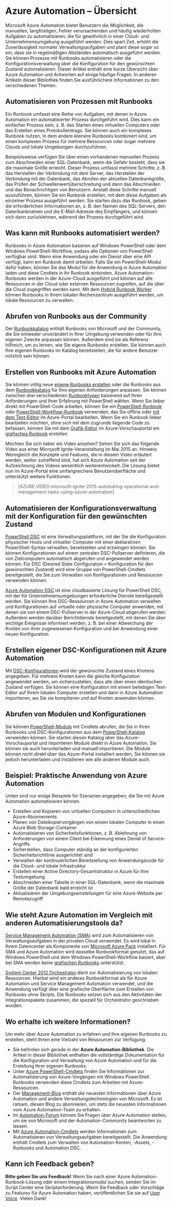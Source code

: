 <properties
	pageTitle="Was ist Azure Automation? | Microsoft Azure"
	description="Sie erfahren, welchen Nutzen Azure Automation hat, und erhalten Antworten auf häufig gestellte Fragen, damit Sie mit dem Erstellen und Verwenden von Runbooks und Azure Automation DSC beginnen können."
	services="automation"
	documentationCenter=""
	authors="SnehaGunda"
	manager="stevenka"
	editor=""/>

<tags
	ms.service="automation"
	ms.workload="tbd"
	ms.tgt_pltfrm="na"
	ms.devlang="na"
	ms.topic="article" 
	ms.date="11/05/2015"
	ms.author="bwren;sngun"/>

# Azure Automation – Übersicht


Microsoft Azure Automation bietet Benutzern die Möglichkeit, die manuellen, langfristigen, Fehler verursachenden und häufig wiederholten Aufgaben zu automatisieren, die für gewöhnlich in einer Cloud- und Unternehmensumgebung ausgeführt werden. Dies spart Zeit, erhöht die Zuverlässigkeit normaler Verwaltungsaufgaben und plant diese sogar so ein, dass sie in regelmäßigen Abständen automatisch ausgeführt werden. Sie können Prozesse mit Runbooks automatisieren oder die Konfigurationsverwaltung über die Konfiguration für den gewünschten Zustand automatisieren. Dieser Artikel enthält eine kurze Übersicht über Azure Automation und Antworten auf einige häufige Fragen. In anderen Artikeln dieser Bibliothek finden Sie ausführlichere Informationen zu den verschiedenen Themen.


## Automatisieren von Prozessen mit Runbooks

Ein Runbook umfasst eine Reihe von Aufgaben, mit denen in Azure Automation ein automatisierter Prozess durchgeführt wird. Dies kann ein einfacher Prozess sein, z. B. das Starten eines virtuellen Computers oder das Erstellen eines Protokolleintrags. Sie können auch ein komplexes Runbook nutzen, in dem andere kleinere Runbooks kombiniert sind, um einen komplexen Prozess für mehrere Ressourcen oder sogar mehrere Clouds und lokale Umgebungen durchzuführen.

Beispielsweise verfügen Sie über einen vorhandenen manuellen Prozess zum Abschneiden einer SQL-Datenbank, wenn die Gefahr besteht, dass sie die maximale Größe erreicht. Dieser Prozess umfasst mehrere Schritte, z. B. das Herstellen der Verbindung mit dem Server, das Herstellen der Verbindung mit der Datenbank, das Abrufen der aktuellen Datenbankgröße, das Prüfen der Schwellenwertüberschreitung und dann das Abschneiden und das Benachrichtigen von Benutzern. Anstatt diese Schritte manuell auszuführen, können Sie ein Runbook erstellen, mit dem diese Aufgaben als einzelner Prozess ausgeführt werden. Sie starten dazu das Runbook, geben die erforderlichen Informationen an, z. B. den Namen des SQL-Servers, den Datenbanknamen und die E-Mail-Adresse des Empfängers, und können sich dann zurücklehnen, während der Prozess durchgeführt wird.


## Was kann mit Runbooks automatisiert werden?

Runbooks in Azure Automation basieren auf Windows PowerShell oder dem Windows PowerShell-Workflow, sodass alle Optionen von PowerShell verfügbar sind. Wenn eine Anwendung oder ein Dienst über eine API verfügt, kann ein Runbook damit arbeiten. Falls Sie ein PowerShell-Modul dafür haben, können Sie das Modul für die Anwendung in Azure Automation laden und diese Cmdlets in Ihr Runbook einbinden. Azure Automation-Runbooks werden in der Azure-Cloud ausgeführt und können auf alle Ressourcen in der Cloud oder externen Ressourcen zugreifen, auf die über die Cloud zugegriffen werden kann. Mit dem [Hybrid Runbook Worker](automation-hybrid-runbook-worker.md) können Runbooks in Ihrem lokalen Rechenzentrum ausgeführt werden, um lokale Ressourcen zu verwalten.


## Abrufen von Runbooks aus der Community

Der [Runbookkatalog](automation-runbook-gallery.md#runbooks-in-runbook-gallery) enthält Runbooks von Microsoft und der Community, die Sie entweder unverändert in Ihrer Umgebung verwenden oder für Ihre eigenen Zwecke anpassen können. Außerdem sind sie als Referenz hilfreich, um zu lernen, wie Sie eigene Runbooks erstellen. Sie können auch Ihre eigenen Runbooks im Katalog bereitstellen, die für andere Benutzer nützlich sein können.


## Erstellen von Runbooks mit Azure Automation 

Sie können völlig neue [eigene Runbooks erstellen](automation-creating-importing-runbook.md) oder die Runbooks aus dem [Runbookkatalog](http://msdn.microsoft.com/library/azure/dn781422.aspx) für Ihre eigenen Anforderungen anpassen. Sie können zwischen drei verschiedenen [Runbooktypen](automation-runbook-types.md) basierend auf Ihren Anforderungen und Ihrer Erfahrung mit PowerShell wählen. Wenn Sie lieber direkt mit PowerShell-Code arbeiten, können Sie ein [PowerShell-Runbook](automation-runbook-types.md#powershell-runbooks) oder [PowerShell-Workflow-Runbook](automation-runbook-types.md#powershell-workflow-runbooks) verwenden, das Sie offline oder [mit dem Text-Editor](http://msdn.microsoft.com/library/azure/dn879137.aspx) im Azure-Portal bearbeiten. Wenn Sie ein Runbook lieber bearbeiten möchten, ohne sich mit dem zugrunde liegende Code zu befassen, können Sie mit dem [Grafik-Editor](automation-graphical-authoring-intro.md) im Azure-Vorschauportal ein [grafisches Runbook](automation-runbook-types.md#graphical-runbooks) erstellen.

Möchten Sie sich lieber ein Video ansehen? Sehen Sie sich das folgende Video aus einer Microsoft Ignite-Veranstaltung im Mai 2015 an. Hinweis: Wenngleich die Konzepte und Features, die in diesem Video erläutert werden, weiter zutreffend sind, hat sich Azure Automation seit der Aufzeichnung des Videos wesentlich weiterentwickelt. Die Lösung bietet nun im Azure-Portal eine umfangreichere Benutzeroberfläche und unterstützt weitere Funktionen.

> [AZURE.VIDEO microsoft-ignite-2015-automating-operational-and-management-tasks-using-azure-automation]


## Automatisieren der Konfigurationsverwaltung mit der Konfiguration für den gewünschten Zustand 

[PowerShell DSC](https://technet.microsoft.com/library/dn249912.aspx) ist eine Verwaltungsplattform, mit der Sie die Konfiguration physischer Hosts und virtueller Computer mit einer deklarativen PowerShell-Syntax verwalten, bereitstellen und erzwingen können. Sie können Konfigurationen auf einem zentralen DSC-Pullserver definieren, die von Zielcomputern automatisch abgerufen und angewendet werden können. Für DSC (Desired State Configuration = Konfiguration für den gewünschten Zustand) wird eine Gruppe von PowerShell-Cmdlets bereitgestellt, die Sie zum Verwalten von Konfigurationen und Ressourcen verwenden können.

[Azure Automation DSC](automation-dsc-overview.md) ist eine cloudbasierte Lösung für PowerShell DSC, mit der für Unternehmensumgebungen erforderliche Dienste bereitgestellt werden. Sie können Ihre DSC-Ressourcen in Azure Automation verwalten und Konfigurationen auf virtuelle oder physische Computer anwenden, mit denen sie von einem DSC-Pullserver in der Azure-Cloud abgerufen werden. Außerdem werden darüber Berichtdienste bereitgestellt, mit denen Sie über wichtige Ereignisse informiert werden, z. B. bei einer Abweichung der Knoten von ihrer zugewiesenen Konfiguration und bei Anwendung einer neuen Konfiguration.


## Erstellen eigener DSC-Konfigurationen mit Azure Automation

Mit [DSC-Konfigurationen](automation-dsc-overview.md#azure-automation-dsc-terms) wird der gewünschte Zustand eines Knotens angegeben. Für mehrere Knoten kann die gleiche Konfiguration angewendet werden, um sicherzustellen, dass alle über einen identischen Zustand verfügen. Sie können eine Konfiguration mit einem beliebigen Text-Editor auf Ihrem lokalen Computer erstellen und dann in Azure Automation importieren, wo Sie sie kompilieren und auf Knoten anwenden können.


## Abrufen von Modulen und Konfigurationen 

Sie können [PowerShell-Module](automation-runbook-gallery.md#modules-in-powershell-gallery) mit Cmdlets abrufen, die Sie in Ihren Runbooks und DSC-Konfigurationen aus dem [PowerShell-Katalog](http://www.powershellgallery.com/) verwenden können. Sie starten diesen Katalog über das Azure-Vorschauportal und importieren Module direkt in Azure Automation. Sie können sie auch herunterladen und manuell importieren. Die Module können nicht direkt über das Azure-Portal installiert werden, Sie können sie jedoch herunterladen und installieren wie alle anderen Module auch.


## Beispiel: Praktische Anwendung von Azure Automation 

Unten sind nur einige Beispiele für Szenarien angegeben, die Sie mit Azure Automation automatisieren können.

* Erstellen und Kopieren von virtuellen Computern in unterschiedlichen Azure-Abonnements 
* Planen von Dateikopiervorgängen von einem lokalen Computer in einen Azure Blob Storage-Container 
* Automatisieren von Sicherheitsfunktionen, z. B. Ablehnung von Anforderungen von einem Client bei Erkennung eines Denial of Service-Angriffs 
* Sicherstellen, dass Computer ständig an der konfigurierten Sicherheitsrichtlinie ausgerichtet sind
* Verwalten der kontinuierlichen Bereitstellung von Anwendungscode für die Cloud- und lokale Infrastruktur 
* Erstellen einer Active Directory-Gesamtstruktur in Azure für Ihre Testumgebung 
* Abschneiden einer Tabelle in einer SQL-Datenbank, wenn die maximale Größe der Datenbank bald erreicht ist 
* Aktualisieren der Umgebungseinstellungen für eine Azure-Website per Remotezugriff 


## Wie steht Azure Automation im Vergleich mit anderen Automatisierungstools da?

[Service Management Automation (SMA)](http://technet.microsoft.com/library/dn469260.aspx) wird zum Automatisieren von Verwaltungsaufgaben in der privaten Cloud verwendet. Es wird lokal in Ihrem Datencenter als Komponente von [Microsoft Azure Pack](https://www.microsoft.com/de-DE/server-cloud/) installiert. Für SMA und Azure Automation wird dasselbe Runbookformat genutzt, das auf Windows PowerShell und dem Windows PowerShell-Workflow basiert, aber bei SMA werden keine [grafischen Runbooks](automation-graphical-authoring-intro.md) unterstützt.

[System Center 2012 Orchestrator](http://technet.microsoft.com/library/hh237242.aspx) dient zur Automatisierung von lokalen Ressourcen. Hierbei wird ein anderes Runbookformat als für Azure Automation und Service Management Automation verwendet, und die Anwendung verfügt über eine grafische Oberfläche zum Erstellen von Runbooks ohne Skripts. Die Runbooks setzen sich aus den Aktivitäten der Integrationspakete zusammen, die speziell für Orchestrator geschrieben wurden.


## Wo erhalte ich weitere Informationen? 

Um mehr über Azure Automation zu erfahren und Ihre eigenen Runbooks zu erstellen, steht Ihnen eine Vielzahl von Ressourcen zur Verfügung.

* Sie befinden sich gerade in der **Azure Automation-Bibliothek**. Die Artikel in dieser Bibliothek enthalten die vollständige Dokumentation für die Konfiguration und Verwaltung von Azure Automation und für die Erstellung Ihrer eigenen Runbooks. 
* Unter [Azure PowerShell-Cmdlets](http://msdn.microsoft.com/library/jj156055.aspx) finden Sie Informationen zur Automatisierung von Azure-Vorgängen mit Windows PowerShell. Runbooks verwenden diese Cmdlets zum Arbeiten mit Azure-Ressourcen. 
* Der [Management-Blog](https://azure.microsoft.com/blog/tag/azure-automation/) enthält die neuesten Informationen über Azure Automation und andere Verwaltungstechnologien von Microsoft. Es ist ratsam, diesen Blog zu abonnieren, um stets die neuesten Informationen vom Azure Automation-Team zu erhalten. 
* Im [Automation-Forum](http://go.microsoft.com/fwlink/p/?LinkId=390561) können Sie Fragen über Azure Automation stellen, um sie von Microsoft und der Automation-Community beantworten zu lassen. 
* Mit [Azure Automation-Cmdlets](https://msdn.microsoft.com/library/mt244122.aspx) werden Informationen zum Automatisieren von Verwaltungsaufgaben bereitgestellt. Die Anwendung enthält Cmdlets zum Verwalten von Automation-Konten, -Assets, -Runbooks und Automation DSC.


## Kann ich Feedback geben? 

**Bitte geben Sie uns Feedback!** Wenn Sie nach einer Azure Automation-Runbook-Lösung oder einem Integrationsmodul suchen, senden Sie im Script Center eine Skriptanforderung. Wenn Sie Feedback oder Vorschläge zu Features für Azure Automation haben, veröffentlichen Sie sie auf [User Voice](http://feedback.windowsazure.com/forums/34192--general-feedback). Vielen Dank!

<!---HONumber=AcomDC_0128_2016-->